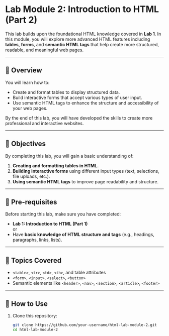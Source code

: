 # Lab Module 2: Introduction to HTML (Part 2)

This lab builds upon the foundational HTML knowledge covered in **Lab 1**. In this module, you will explore more advanced HTML features including **tables**, **forms**, and **semantic HTML tags** that help create more structured, readable, and meaningful web pages.

---

## 🧩 Overview

You will learn how to:
- Create and format tables to display structured data.
- Build interactive forms that accept various types of user input.
- Use semantic HTML tags to enhance the structure and accessibility of your web pages.

By the end of this lab, you will have developed the skills to create more professional and interactive websites.

---

## 🎯 Objectives

By completing this lab, you will gain a basic understanding of:

1. **Creating and formatting tables in HTML.**  
2. **Building interactive forms** using different input types (text, selections, file uploads, etc.).  
3. **Using semantic HTML tags** to improve page readability and structure.

---

## 📘 Pre-requisites

Before starting this lab, make sure you have completed:

- **Lab 1: Introduction to HTML (Part 1)**  
  or  
- Have **basic knowledge of HTML structure and tags** (e.g., headings, paragraphs, links, lists).

---

## 🧠 Topics Covered

- `<table>`, `<tr>`, `<td>`, `<th>`, and table attributes  
- `<form>`, `<input>`, `<select>`, `<button>`  
- Semantic elements like `<header>`, `<nav>`, `<section>`, `<article>`, `<footer>`

---

## 🧪 How to Use

1. Clone this repository:
   ```bash
   git clone https://github.com/your-username/html-lab-module-2.git
   cd html-lab-module-2

